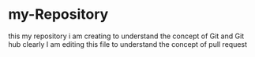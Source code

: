# my-Repository
this my repository i am creating to understand the concept of Git and Git hub clearly 
I am editing this file to understand the concept of pull request
